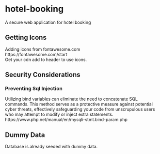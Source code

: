 # hotel-booking
A secure web application for hotel booking
<h2>Getting Icons </h2>
Adding icons from fontawesome.com
<br/>
https://fontawesome.com/start
<br/>
Get your cdn add to header to use icons.


<h2>Security Considerations</h2>
<h3>Preventing Sql Injection </h3>
Utilizing bind variables can eliminate the need to concatenate SQL commands. This method serves as a protective measure against potential cyber threats, effectively safeguarding your code from unscrupulous users who may attempt to modify or inject extra statements.
<br/>
 https://www.php.net/manual/en/mysqli-stmt.bind-param.php

<h2>Dummy Data </h2>
Database is already seeded with dummy data.
